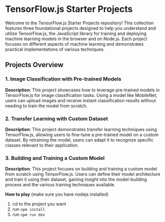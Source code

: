 # TensorFlow.js Starter Projects

Welcome to the TensorFlow.js Starter Projects repository! This collection features three foundational projects designed to help you understand and utilize TensorFlow.js, the JavaScript library for training and deploying machine learning models in the browser and on Node.js. Each project focuses on different aspects of machine learning and demonstrates practical implementations of various techniques.

## Projects Overview

### 1. Image Classification with Pre-trained Models

**Description**: This project showcases how to leverage pre-trained models in TensorFlow.js for image classification tasks. Using a model like MobileNet, users can upload images and receive instant classification results without needing to train the model from scratch.


### 2. Transfer Learning with Custom Dataset

**Description**: This project demonstrates transfer learning techniques using TensorFlow.js, allowing users to fine-tune a pre-trained model on a custom dataset. By retraining the model, users can adapt it to recognize specific classes relevant to their application.


### 3. Building and Training a Custom Model

**Description**: This project focuses on building and training a custom model from scratch using TensorFlow.js. Users can define their model architecture and train it using their dataset, gaining insight into the model-building process and the various training techniques available.


**How to play** (make sure you have nodejs installed)
1. cd to the project you want
2. run ```npm install```
3. run ```npm run dev```

